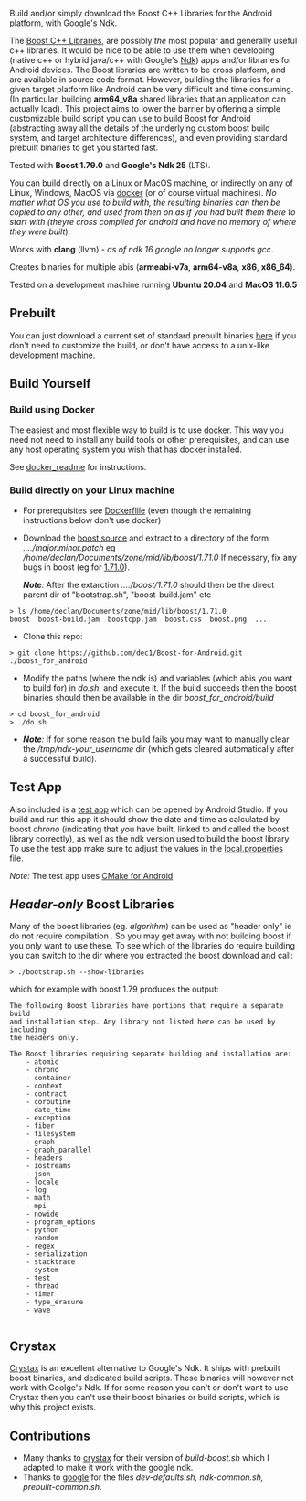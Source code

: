 
Build and/or simply download the Boost C++ Libraries for the Android platform, with Google's Ndk.

The [Boost C++ Libraries](http://www.boost.org/), are possibly *the* most popular and generally useful c++ libraries. It would be nice to be able to use them when developing (native c++ or hybrid java/c++ with Google's [Ndk](https://developer.android.com/ndk/)) apps and/or libraries for Android devices.
The Boost libraries are written to be cross platform, and are available in source code format. However, building the libraries for a given target platform like Android can be very difficult and time consuming. (In particular, building **arm64_v8a** shared libraries that an application can actually load). This project aims to lower the barrier by offering a simple customizable build script you can use to build Boost for Android (abstracting away all the details of the underlying custom boost build system, and target architecture differences), and even providing standard prebuilt binaries to get you started fast.

Tested with **Boost 1.79.0** and **Google's Ndk 25**  (LTS).

You can build directly on a Linux or MacOS machine, or indirectly on any of Linux, Windows, MacOS via [docker](https://www.docker.com) (or of course virtual machines). _No matter what OS you use to build with, the resulting binaries can then be copied to any other, and used from then on as if you had built them there to start with (theyre cross compiled *for* android and have no memory of *where* they were built_).

Works with **clang** (llvm) 
*- as of ndk 16 google no longer supports gcc*.

Creates binaries for multiple abis (**armeabi-v7a**, **arm64-v8a**, **x86**, **x86_64**).


Tested on a development machine running **Ubuntu 20.04** and **MacOS 11.6.5**

## Prebuilt
You can just download a current set of standard prebuilt binaries [here](https://github.com/dec1/Boost-for-Android/releases) if you don't need to customize the build, or don't have access to a unix-like development machine. 
<!--- [here](http://silverglint.com/boost-for-android/) --->

## Build Yourself

### Build using Docker
The easiest and most flexible way to build is to use [docker](https://www.docker.com). 
This way you need not need to install any build tools or other prerequisites, and can use any host operating system you wish that has docker installed. 

See [docker_readme](./docker/docker_readme.md) for instructions.

### Build directly on your Linux machine

* For prerequisites see [Dockerflile](./docker/droid_base#L18) (even though the remaining instructions below don't use docker)
* Download the [boost source](https://www.boost.org) and extract to a directory of the form *..../major.minor.patch* 
  eg */home/declan/Documents/zone/mid/lib/boost/1.71.0* 
  If necessary, fix any bugs in boost  (eg for [1.71.0](https://github.com/boostorg/build/issues/385)).

  
  *__Note__:* After the extarction *..../boost/1.71.0* should then be the direct parent dir of "bootstrap.sh", "boost-build.jam" etc


```
> ls /home/declan/Documents/zone/mid/lib/boost/1.71.0
boost  boost-build.jam  boostcpp.jam  boost.css  boost.png  ....
``` 

* Clone this repo:

```
> git clone https://github.com/dec1/Boost-for-Android.git ./boost_for_android
``` 


* Modify the paths (where the ndk is) and variables (which abis you want to build for) in *do.sh*, and execute it. If the build succeeds then the boost binaries should then be available in the dir *boost_for_android/build*

```
> cd boost_for_android
> ./do.sh
```



* *__Note__:* If for some reason the build fails you may want to manually clear the */tmp/ndk-your_username* dir (which gets cleared automatically after a successful build).



## Test App 
Also included is a [test app](./example_app/) which can be opened by Android Studio. If you build and run this app it should show the date and time as calculated by boost *chrono*  (indicating that you have built, linked to and called the boost library correctly), as well as the ndk version used to build the boost library.
To use the test app make sure to adjust the values in the [local.properties](./example_app/local.properties) file.

*Note:* The test app uses [CMake for Android](https://developer.android.com/ndk/guides/cmake)


## *Header-only* Boost Libraries
Many of the boost libraries (eg. *algorithm*) can be used as "header only" ie do not require compilation . So you may get away with not building boost if you only
want to use these. To see which of the libraries do require building you can switch to the dir where you extracted the boost download and call:

```
> ./bootstrap.sh --show-libraries 
```

which for example with boost 1.79 produces the output:

```
The following Boost libraries have portions that require a separate build
and installation step. Any library not listed here can be used by including
the headers only.

The Boost libraries requiring separate building and installation are:
    - atomic
    - chrono
    - container
    - context
    - contract
    - coroutine
    - date_time
    - exception
    - fiber
    - filesystem
    - graph
    - graph_parallel
    - headers
    - iostreams
    - json
    - locale
    - log
    - math
    - mpi
    - nowide
    - program_options
    - python
    - random
    - regex
    - serialization
    - stacktrace
    - system
    - test
    - thread
    - timer
    - type_erasure
    - wave


```
## Crystax
[Crystax](https://www.crystax.net/) is an excellent alternative to Google's Ndk. It ships with prebuilt boost binaries, and dedicated build scripts.
These binaries will however not work with Goolge's Ndk. If for some reason you can't or don't want to use Crystax then you can't use their boost binaries or build scripts, which is why this project exists.

## Contributions
- Many thanks to [crystax](https://github.com/crystax/android-platform-ndk/tree/master/build/tools) for their version of *build-boost.sh* which I adapted to make it work with the google ndk.
- Thanks to [google](https://android.googlesource.com/platform/ndk/+/master/build/tools) for the  files *dev-defaults.sh, ndk-common.sh, prebuilt-common.sh*.
